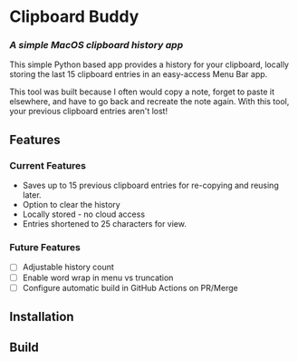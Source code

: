 # Clipboard Buddy

### _A simple MacOS clipboard history app_

This simple Python based app provides a history for your clipboard, locally storing the last 15 clipboard entries in an easy-access Menu Bar app. 

This tool was built because I often would copy a note, forget to paste it elsewhere, and have to go back and recreate the note again. With this tool, your previous clipboard entries aren't lost!
## Features
### Current Features
- Saves up to 15 previous clipboard entries for re-copying and reusing later.
- Option to clear the history
- Locally stored - no cloud access 
- Entries shortened to 25 characters for view.
### Future Features
- [ ] Adjustable history count
- [ ] Enable word wrap in menu vs truncation
- [ ] Configure automatic build in GitHub Actions on PR/Merge

## Installation

## Build
